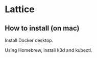 Lattice
=======

How to install (on mac)
-----------------------

Install Docker desktop.

Using Homebrew, install k3d and kubectl.
